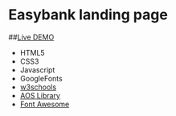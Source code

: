 # Easybank landing page

##[Live DEMO](https://dvdolivera.github.io/EasyBank/)


+ HTML5
+ CSS3
+ Javascript
+ GoogleFonts
+ [w3schools](https://www.w3schools.com/)
+ [AOS Library](https://michalsnik.github.io/aos/)
+ [Font Awesome](https://fontawesome.com/)
